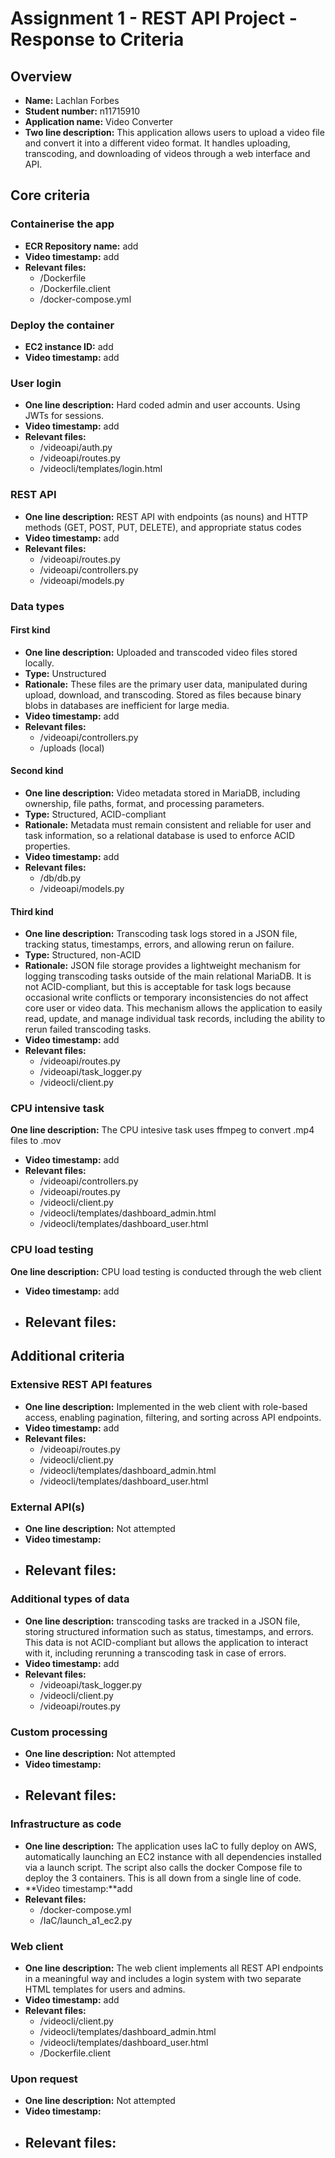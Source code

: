 Assignment 1 - REST API Project - Response to Criteria
================================================

Overview
------------------------------------------------

- **Name:** Lachlan Forbes
- **Student number:** n11715910
- **Application name:** Video Converter
- **Two line description:** This application allows users to upload a video file and convert it into a different video format. It handles uploading, transcoding, and downloading of videos through a web interface and API.


Core criteria
------------------------------------------------

### Containerise the app

- **ECR Repository name:** add
- **Video timestamp:** add
- **Relevant files:**
    - /Dockerfile 
    - /Dockerfile.client 
    - /docker-compose.yml

### Deploy the container

- **EC2 instance ID:** add
- **Video timestamp:** add

### User login

- **One line description:** Hard coded admin and user accounts. Using JWTs for sessions.
- **Video timestamp:** add
- **Relevant files:**
    - /videoapi/auth.py
    - /videoapi/routes.py
    - /videocli/templates/login.html

### REST API

- **One line description:** REST API with endpoints (as nouns) and HTTP methods (GET, POST, PUT, DELETE), and appropriate status codes
- **Video timestamp:** add
- **Relevant files:**
    - /videoapi/routes.py
    - /videoapi/controllers.py
    - /videoapi/models.py

### Data types

#### First kind

- **One line description:** Uploaded and transcoded video files stored locally.
- **Type:** Unstructured
- **Rationale:** These files are the primary user data, manipulated during upload, download, and transcoding. Stored as files because binary blobs in databases are inefficient for large media.
- **Video timestamp:** add
- **Relevant files:**
    - /videoapi/controllers.py
    - /uploads (local)

#### Second kind

- **One line description:** Video metadata stored in MariaDB, including ownership, file paths, format, and processing parameters.
- **Type:** Structured, ACID-compliant
- **Rationale:** Metadata must remain consistent and reliable for user and task information, so a relational database is used to enforce ACID properties.
- **Video timestamp:** add
- **Relevant files:**
  - /db/db.py
  - /videoapi/models.py

#### Third kind

- **One line description:** Transcoding task logs stored in a JSON file, tracking status, timestamps, errors, and allowing rerun on failure.
- **Type:** Structured, non-ACID
- **Rationale:** JSON file storage provides a lightweight mechanism for logging transcoding tasks outside of the main relational MariaDB. It is not ACID-compliant, but this is acceptable for task logs because occasional write conflicts or temporary inconsistencies do not affect core user or video data. This mechanism allows the application to easily read, update, and manage individual task records, including the ability to rerun failed transcoding tasks.
- **Video timestamp:** add
- **Relevant files:**
  - /videoapi/routes.py
  - /videoapi/task_logger.py
  - /videocli/client.py

### CPU intensive task

 **One line description:** The CPU intesive task uses ffmpeg to convert .mp4 files to .mov
- **Video timestamp:** add
- **Relevant files:**
    - /videoapi/controllers.py
    - /videoapi/routes.py
    - /videocli/client.py
    - /videocli/templates/dashboard_admin.html
    - /videocli/templates/dashboard_user.html

### CPU load testing

 **One line description:** CPU load testing is conducted through the web client 
- **Video timestamp:** add
- **Relevant files:**
    - 

Additional criteria
------------------------------------------------

### Extensive REST API features

- **One line description:** Implemented in the web client with role-based access, enabling pagination, filtering, and sorting across API endpoints.
- **Video timestamp:** add
- **Relevant files:**
    - /videoapi/routes.py
    - /videocli/client.py
    - /videocli/templates/dashboard_admin.html
    - /videocli/templates/dashboard_user.html

### External API(s)

- **One line description:** Not attempted
- **Video timestamp:**
- **Relevant files:**
    - 

### Additional types of data

- **One line description:** transcoding tasks are tracked in a JSON file, storing structured information such as status, timestamps, and errors. This data is not ACID-compliant but allows the application to interact with it, including rerunning a transcoding task in case of errors.
- **Video timestamp:** add
- **Relevant files:**
    - /videoapi/task_logger.py
    - /videocli/client.py
    - /videoapi/routes.py

### Custom processing

- **One line description:** Not attempted
- **Video timestamp:**
- **Relevant files:**
    - 

### Infrastructure as code

- **One line description:** The application uses IaC to fully deploy on AWS, automatically launching an EC2 instance with all dependencies installed via a launch script. The script also calls the docker Compose file to deploy the 3 containers. This is all down from a single line of code.
- **Video timestamp:**add
- **Relevant files:**
    - /docker-compose.yml
    - /IaC/launch_a1_ec2.py 

### Web client

- **One line description:** The web client implements all REST API endpoints in a meaningful way and includes a login system with two separate HTML templates for users and admins.
- **Video timestamp:** add
- **Relevant files:**
    - /videocli/client.py
    - /videocli/templates/dashboard_admin.html
    - /videocli/templates/dashboard_user.html
    - /Dockerfile.client 

### Upon request

- **One line description:** Not attempted
- **Video timestamp:**
- **Relevant files:**
    - 
